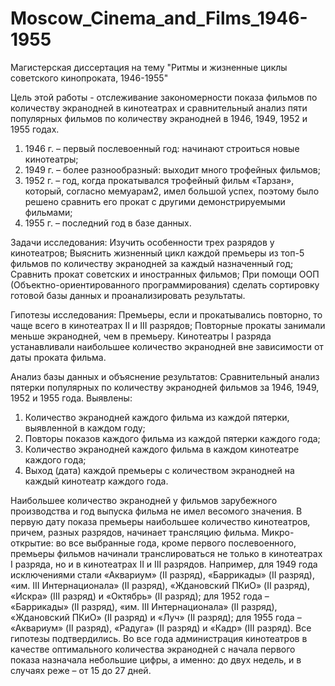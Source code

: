# Moscow_Cinema_and_Films_1946-1955
Магистерская диссертация на тему "Ритмы и жизненные циклы советского кинопроката, 1946-1955"

Цель этой работы - отслеживание закономерности показа фильмов по количеству экранодней в кинотеатрах и сравнительный анализ пяти популярных фильмов по количеству экранодней в 1946, 1949, 1952 и 1955 годах. 
1) 1946 г. – первый послевоенный год: начинают строиться новые кинотеатры;
2) 1949 г. – более разнообразный: выходит много трофейных фильмов;
3) 1952 г. – год, когда прокатывался трофейный фильм «Тарзан», который, согласно мемуарам2, имел большой успех, поэтому было решено сравнить его прокат с другими демонстрируемыми фильмами;
4) 1955 г. – последний год в базе данных.

Задачи исследования: 
Изучить особенности трех разрядов у кинотеатров; 
Выяснить жизненный цикл каждой премьеры из топ-5 фильмов по количеству экранодней за каждый назначенный год; 
Сравнить прокат советских и иностранных фильмов; 
При помощи ООП (Объектно-ориентированного программирования) сделать сортировку готовой базы данных и проанализировать результаты.

Гипотезы исследования: 
Премьеры, если и прокатывались повторно, то чаще всего в кинотеатрах II и III разрядов; 
Повторные прокаты занимали меньше экранодней, чем в премьеру. 
Кинотеатры I разряда устанавливали наибольшее количество экранодней вне зависимости от даты проката фильма.

Анализ базы данных и объяснение результатов:
Сравнительный анализ пятерки популярных по количеству экранодней фильмов за 1946, 1949, 1952 и 1955 года. Выявлены:
1) Количество экранодней каждого фильма из каждой пятерки, выявленной в каждом году;
2) Повторы показов каждого фильма из каждой пятерки каждого года;
3) Количество экранодней каждого фильма в каждом кинотеатре каждого года;
4) Выход (дата) каждой премьеры с количеством экранодней на каждый кинотеатр каждого года.

Наибольшее количество экранодней у фильмов зарубежного производства и год выпуска фильма не имел весомого значения.
В первую дату показа премьеры наибольшее количество кинотеатров, причем, разных разрядов, начинает трансляцию фильма. 
Микро-открытие: во все выбранные года, кроме первого послевоенного, премьеры фильмов начинали транслироваться не только в кинотеатрах I разряда, но и в кинотеатрах II и III разрядов. 
Например, для 1949 года исключениями стали «Аквариум» (II разряд), «Баррикады» (II разряд), «им. III Интернационала» (II разряд), «Ждановский ПКиО» (II разряд), «Искра» (III разряд) и «Октябрь» (II разряд); для 1952 года – «Баррикады» (II разряд), «им. III Интернационала» (II разряд), «Ждановский ПКиО» (II разряд) и «Луч» (II разряд); для 1955 года – «Аквариум» (II разряд), «Радуга» (II разряд) и «Кадр» (III разряд).
Все гипотезы подтвердились.
Во все года администрация кинотеатров в качестве оптимального количества экранодней с начала первого показа назначала небольшие цифры, а именно: до двух недель, и в случаях реже – от 15 до 27 дней.
